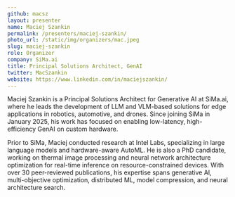 ```yaml
---
github: macsz
layout: presenter
name: Maciej Szankin
permalink: /presenters/maciej-szankin/
photo_url: /static/img/organizers/mac.jpeg
slug: maciej-szankin
role: Organizer
company: SiMa.ai
title: Principal Solutions Architect, GenAI
twitter: MacSzankin
website: https://www.linkedin.com/in/maciejszankin/
---
```


Maciej Szankin is a Principal Solutions Architect for Generative AI at SiMa.ai, where he leads the development of LLM and VLM-based solutions for edge applications in robotics, automotive, and drones. Since joining SiMa in January 2025, his work has focused on enabling low-latency, high-efficiency GenAI on custom hardware.

Prior to SiMa, Maciej conducted research at Intel Labs, specializing in large language models and hardware-aware AutoML. He is also a PhD candidate, working on thermal image processing and neural network architecture optimization for real-time inference on resource-constrained devices. With over 30 peer-reviewed publications, his expertise spans generative AI, multi-objective optimization, distributed ML, model compression, and neural architecture search.
